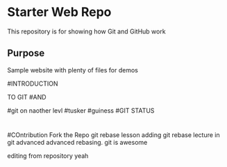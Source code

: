 # Starter Web Repo

This repository is for showing how Git and GitHub work

## Purpose

Sample website with plenty of files for demos


#INTRODUCTION

TO
GIT
#AND

#git on naother levl
#tusker
#guiness
#GIT STATUS
#



#
#
#
#COntribution
Fork the Repo
git rebase lesson
adding git rebase lecture in git advanced
advanced rebasing.
git is awesome


editing from repository yeah

